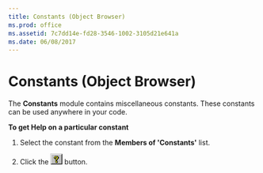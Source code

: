 ```yaml
---
title: Constants (Object Browser)
ms.prod: office
ms.assetid: 7c7dd14e-fd28-3546-1002-3105d21e641a
ms.date: 06/08/2017
---
```



# Constants (Object Browser)

The  **Constants** module contains miscellaneous constants. These constants can be used anywhere in your code.

 **To get Help on a particular constant**




1. Select the constant from the  **Members of 'Constants'** list.
    
2. Click the 
![Help button](../../../images/but_help_ZA01201583.gif) button.
    


